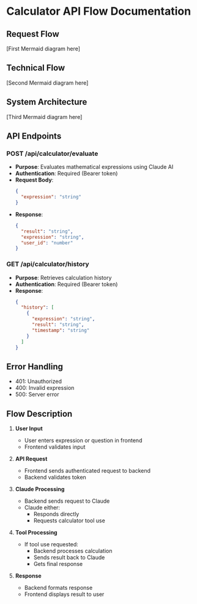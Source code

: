 # Calculator API Flow Documentation

## Request Flow
[First Mermaid diagram here]

## Technical Flow
[Second Mermaid diagram here]

## System Architecture
[Third Mermaid diagram here]

## API Endpoints

### POST /api/calculator/evaluate
- **Purpose**: Evaluates mathematical expressions using Claude AI
- **Authentication**: Required (Bearer token)
- **Request Body**:
  ```json
  {
    "expression": "string"
  }
  ```
- **Response**:
  ```json
  {
    "result": "string",
    "expression": "string",
    "user_id": "number"
  }
  ```

### GET /api/calculator/history
- **Purpose**: Retrieves calculation history
- **Authentication**: Required (Bearer token)
- **Response**:
  ```json
  {
    "history": [
      {
        "expression": "string",
        "result": "string",
        "timestamp": "string"
      }
    ]
  }
  ```

## Error Handling
- 401: Unauthorized
- 400: Invalid expression
- 500: Server error

## Flow Description

1. **User Input**
   - User enters expression or question in frontend
   - Frontend validates input

2. **API Request**
   - Frontend sends authenticated request to backend
   - Backend validates token

3. **Claude Processing**
   - Backend sends request to Claude
   - Claude either:
     - Responds directly
     - Requests calculator tool use

4. **Tool Processing**
   - If tool use requested:
     - Backend processes calculation
     - Sends result back to Claude
     - Gets final response

5. **Response**
   - Backend formats response
   - Frontend displays result to user